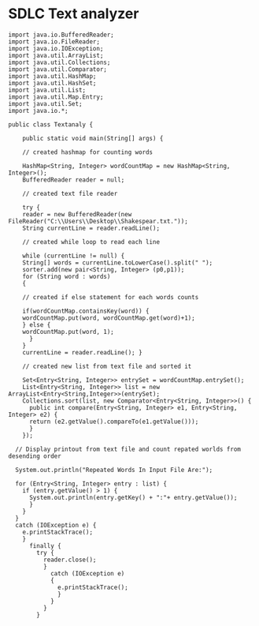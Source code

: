 # SDLC Text analyzer

    import java.io.BufferedReader;
    import java.io.FileReader;
    import java.io.IOException;
    import java.util.ArrayList;
    import java.util.Collections;
    import java.util.Comparator;
    import java.util.HashMap;
    import java.util.HashSet;
    import java.util.List;
    import java.util.Map.Entry;
    import java.util.Set;
    import java.io.*;

    public class Textanaly {

        public static void main(String[] args) {
        
        // created hashmap for counting words
        
        HashMap<String, Integer> wordCountMap = new HashMap<String, Integer>();
        BufferedReader reader = null;
        
        // created text file reader
        
        try {
        reader = new BufferedReader(new FileReader("C:\\Users\\Desktop\\Shakespear.txt."));
        String currentLine = reader.readLine();
        
        // created while loop to read each line
        
        while (currentLine != null) {
        String[] words = currentLine.toLowerCase().split(" ");
        sorter.add(new pair<String, Integer> (p0,p1));
        for (String word : words)
        {
        
        // created if else statement for each words counts 
        
        if(wordCountMap.containsKey(word)) {
        wordCountMap.put(word, wordCountMap.get(word)+1);
        } else {
        wordCountMap.put(word, 1);  
          }
        }
        currentLine = reader.readLine(); }
        
        // created new list from text file and sorted it
        
        Set<Entry<String, Integer>> entrySet = wordCountMap.entrySet();
        List<Entry<String, Integer>> list = new ArrayList<Entry<String,Integer>>(entrySet);
        Collections.sort(list, new Comparator<Entry<String, Integer>>() {
          public int compare(Entry<String, Integer> e1, Entry<String, Integer> e2) {
          return (e2.getValue().compareTo(e1.getValue()));
          }
        });
      
      // Display printout from text file and count repated worlds from desending order
      
      System.out.println("Repeated Words In Input File Are:");
      
      for (Entry<String, Integer> entry : list) {
        if (entry.getValue() > 1) {
          System.out.println(entry.getKey() + ":"+ entry.getValue());
          }
        }
      }
      catch (IOException e) {
        e.printStackTrace();
        }
          finally {
            try {
              reader.close(); 
              }
                catch (IOException e)
                {
                  e.printStackTrace();
                  }
                }
              }
            }
